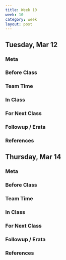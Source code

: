 ```yaml
---
title: Week 10 
week: 10
category: week
layout: post
---
```


## Tuesday, Mar 12

### Meta

### Before Class

### Team Time

### In Class

### For Next Class

### Followup / Erata

### References


<!-- # # # # # # # # # # # # # # # # # # # # # # # # # # # -->

## Thursday, Mar 14

### Meta

### Before Class

### Team Time

### In Class

### For Next Class

### Followup / Erata

### References


<!-- # # # # # # # # # # # # # # # # # # # # # # # # # # # -->

